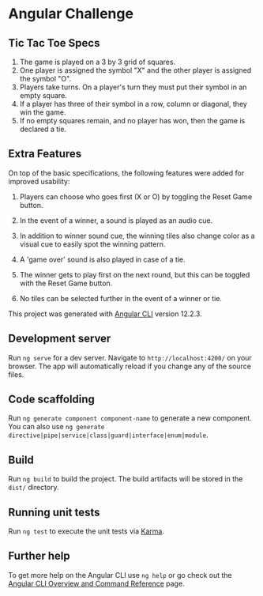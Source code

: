 # Angular Challenge

## Tic Tac Toe Specs

1. The game is played on a 3 by 3 grid of squares.
2. One player is assigned the symbol "X" and the other player is assigned the symbol "O".
3. Players take turns. On a player's turn they must put their symbol in an empty square.
4. If a player has three of their symbol in a row, column or diagonal, they win the game.
5. If no empty squares remain, and no player has won, then the game is declared a tie.

## Extra Features

On top of the basic specifications, the following features were added for improved usability:

1. Players can choose who goes first (X or O) by toggling the Reset Game button.

2. In the event of a winner, a sound is played as an audio cue.

3. In addition to winner sound cue, the winning tiles also change color as a visual cue to easily spot the winning pattern.

4. A 'game over' sound is also played in case of a tie.

5. The winner gets to play first on the next round, but this can be toggled with the Reset Game button.

6. No tiles can be selected further in the event of a winner or tie.

This project was generated with [Angular CLI](https://github.com/angular/angular-cli) version 12.2.3.

## Development server

Run `ng serve` for a dev server. Navigate to `http://localhost:4200/` on your browser. The app will automatically reload if you change any of the source files.

## Code scaffolding

Run `ng generate component component-name` to generate a new component. You can also use `ng generate directive|pipe|service|class|guard|interface|enum|module`.

## Build

Run `ng build` to build the project. The build artifacts will be stored in the `dist/` directory.

## Running unit tests

Run `ng test` to execute the unit tests via [Karma](https://karma-runner.github.io).

## Further help

To get more help on the Angular CLI use `ng help` or go check out the [Angular CLI Overview and Command Reference](https://angular.io/cli) page.
